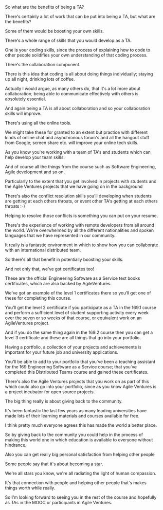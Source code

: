 
So what are the benefits of being a TA? 

There's certainly a lot of work that can be put into being a TA, but what are the benefits? 

Some of them would be boosting your own skills.

There's a whole range of skills that you would develop as a TA. 

One is your coding skills, since the process of explaining how to code to other people solidifies your own understanding of that coding process.

There's the collaboration component. 

There is this idea that coding is all about doing things individually; staying up all night, drinking lots of coffee.

Actually I would argue, as many others do, that it's a lot more about collaboration; being able to communicate effectively with others is absolutely essential.

And again being a TA is all about collaboration and so your collaboration skills will improve. 

There's using all the online tools.

We might take these for granted to an extent but practice with different kinds of online chat and asynchronous forum's and all the hangout stuff from Google; screen share etc. will improve your online tech skills.

As you know you're working with a team of TA's and students which can help develop your team skills.

And of course all the things from the course such as Software Engineering, Agile development and so on. 

Particularly to the extent that you get involved in projects with students and the Agile Ventures projects that we have going on in the background 

There's also the conflict resolution skills you'll developing when students are getting at each others throats, or event other TA's getting at each others throats :-)

Helping to resolve those conflicts is something you can put on your resume.

There's the experience of working with remote developers from all around the world.  We're overwhelmed by all the different nationalities and spoken languages that we have represented in our community.

It really is a fantastic environment in which to show how you can collaborate with an international distributed team.

So there's all that benefit in potentially boosting your skills.

And not only that, we've got certificates too!

These are the official Engineering Software as a Service text books certificates, which are also backed by AgileVentures.

We've got an example of the level 1 certificates there so you'll get one of these for completing this course.

You'll get the level 2 certificate if you participate as a TA in the 169.1 course and perform a sufficient level of student supporting activity every week over the seven or so weeks of that course, or equivalent work on an AgileVentures project.

And if you do the same thing again in the 169.2 course then you can get a level 3 certificate and these are all things that go into your portfolio.

Having a portfolio, a collection of your projects and achievements is important for your future job and university applications. 

You'll be able to add to your portfolio that you've been a teaching assistant for the 169 Engineering Software as a Service course; that you've completed this Distributed Teams course and gained these certificates.

There's also the Agile Ventures projects that you work on as part of this which could also go into your portfolio, since as you know Agile Ventures is a project incubator for open source projects.

The big thing really is about giving back to the community.

It's been fantastic the last few years as many leading universities have made lots of their learning materials and courses available for free.

I think pretty much everyone agrees this has made the world a better place.

So by giving back to the community you could help in the process of making this world one in which education is available to everyone without hindrance.

Also you can get really big personal satisfaction from helping other people

Some people say that it's about becoming a star.

We're all stars you know, we're all radiating the light of human compassion.

It's that connection with people and helping other people that's makes things worth while really. 

So I'm looking forward to seeing you in the rest of the course and hopefully as TAs in the MOOC or participants in Agile Ventures. 